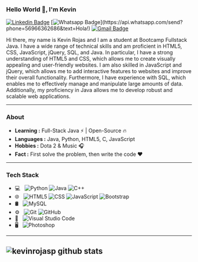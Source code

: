 ### Hello World 👋, I'm Kevin
[![Linkedin Badge](https://img.shields.io/badge/-LinkedIn-blue?style=flat-square&logo=Linkedin&logoColor=white&link=https://www.linkedin.com/in/kevinrojasp/)](https://www.linkedin.com/in/kevinrojasp/)
[![Whatsapp Badge](https://img.shields.io/badge/-Whatsapp-4CA143?style=flat-square&labelColor=4CA143&logo=whatsapp&logoColor=white&link=https://api.whatsapp.com/send?phone=56966362686&text=Hola!)](https://api.whatsapp.com/send?phone=56966362686&text=Hola!)
[![Gmail Badge](https://img.shields.io/badge/-Gmail-c14438?style=flat-square&logo=Gmail&logoColor=white&link=mailto:kevinrojasp@gmail.com)](mailto:kevinrojasp@gmail.com)

Hi there, my name is Kevin Rojas and I am a student at Bootcamp Fullstack Java. I have a wide range of technical skills and am proficient in HTML5, CSS, JavaScript, jQuery, SQL, and Java.
In particular, I have a strong understanding of HTML5 and CSS, which allows me to create visually appealing and user-friendly websites. I am also skilled in JavaScript and jQuery, which allows me to add interactive features to websites and improve their overall functionality.
Furthermore, I have experience with SQL, which enables me to effectively manage and manipulate large amounts of data. Additionally, my proficiency in Java allows me to develop robust and scalable web applications.

---------------------------------------------------------------------------------------------------------------------------------------------------------------------------------
### About
-  **Learning :** Full-Stack Java :zap: | Open-Source :fire:	
-  **Languages :** Java, Python, HTML5, C, JavaScript
-  **Hobbies :** Dota 2 & Music :headphones:
-  **Fact :** First solve the problem, then write the code :heart: 
---------------------------------------------------------------------------------------------------------------------------------------------------------------------------------
### Tech Stack
- 💻 &nbsp;
  ![Python](https://img.shields.io/badge/-Python-333333?style=flat&logo=python)
  ![Java](https://img.shields.io/badge/-Java-333333?style=flat&logo=Java&logoColor=007396)
  ![C++](https://img.shields.io/badge/-C++-333333?style=flat&logo=C%2B%2B&logoColor=00599C)
- 🌐 &nbsp;
  ![HTML5](https://img.shields.io/badge/-HTML5-333333?style=flat&logo=HTML5)
  ![CSS](https://img.shields.io/badge/-CSS-333333?style=flat&logo=CSS3&logoColor=1572B6)
  ![JavaScript](https://img.shields.io/badge/-JavaScript-333333?style=flat&logo=javascript)
  ![Bootstrap](https://img.shields.io/badge/-Bootstrap-333333?style=flat&logo=bootstrap&logoColor=563D7C)
- 🛢 &nbsp;
  ![MySQL](https://img.shields.io/badge/-MySQL-333333?style=flat&logo=mysql)
- ⚙️ &nbsp;
  ![Git](https://img.shields.io/badge/-Git-333333?style=flat&logo=git)
  ![GitHub](https://img.shields.io/badge/-GitHub-333333?style=flat&logo=github)
- 🔧 &nbsp;
  ![Visual Studio Code](https://img.shields.io/badge/-Visual%20Studio%20Code-333333?style=flat&logo=visual-studio-code&logoColor=007ACC)
- 🖥 &nbsp;
  ![Photoshop](https://img.shields.io/badge/-Photoshop-333333?style=flat&logo=adobe-photoshop)
---------------------------------------------------------------------------------------------------------------------------------------------------------------------------------
![kevinrojasp github stats](https://github-readme-stats.vercel.app/api?username=kevinrojasp&show_icons=true&title_color=fff&icon_color=79ff97&text_color=9f9f9f&bg_color=151515)
---------------------------------------------------------------------------------------------------------------------------------------------------------------------------------

